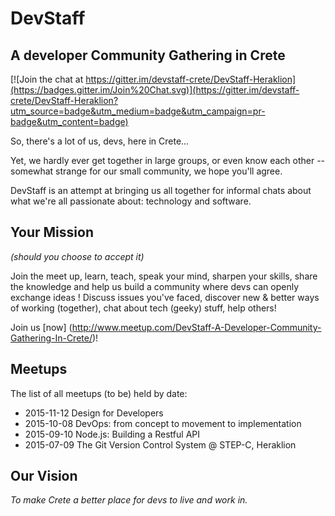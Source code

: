 # DevStaff
## A developer Community Gathering in Crete

[![Join the chat at https://gitter.im/devstaff-crete/DevStaff-Heraklion](https://badges.gitter.im/Join%20Chat.svg)](https://gitter.im/devstaff-crete/DevStaff-Heraklion?utm_source=badge&utm_medium=badge&utm_campaign=pr-badge&utm_content=badge)

So, there's a lot of us, devs, here in Crete... 

Yet, we hardly ever get together in large groups, or even know each other -- somewhat strange for our small community, we hope you'll agree. 

DevStaff is an attempt at bringing us all together for informal chats about what we're all passionate about: technology and software.  

## Your Mission 
*(should you choose to accept it)*

Join the meet up, learn, teach, speak your mind, sharpen your skills, share the knowledge and help us build a community where devs can openly exchange ideas ! 
Discuss issues you've faced, discover new & better ways of working (together), chat about tech (geeky) stuff, help others!

Join us [now] (http://www.meetup.com/DevStaff-A-Developer-Community-Gathering-In-Crete/)!

## Meetups 

The list of all meetups (to be) held by date:

* 2015-11-12 Design for Developers
* 2015-10-08 DevOps: from concept to movement to implementation
* 2015-09-10 Node.js: Building a Restful API
* 2015-07-09 The Git Version Control System @ STEP-C, Heraklion


## Our Vision

*To make Crete a better place for devs to live and work in.*
